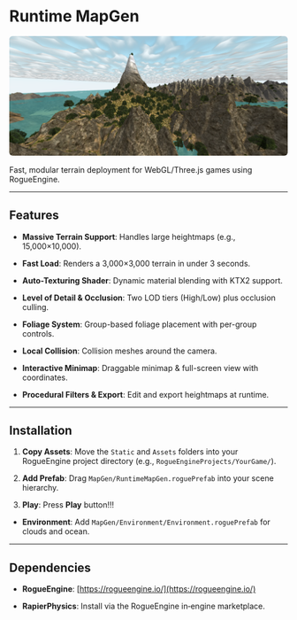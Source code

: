 # Runtime MapGen

<div align="center">
<p align="center">
  <img src="./preview.png" alt="RMG preview" width="1000" style="border-radius: 6px;"/>
</p>

</div>

Fast, modular terrain deployment for WebGL/Three.js games using RogueEngine.

---

## Features

- **Massive Terrain Support**: Handles large heightmaps (e.g., 15,000×10,000).
  
- **Fast Load**: Renders a 3,000×3,000 terrain in under 3 seconds.
  
- **Auto-Texturing Shader**: Dynamic material blending with KTX2 support.
  
- **Level of Detail & Occlusion**: Two LOD tiers (High/Low) plus occlusion culling.
  
- **Foliage System**: Group-based foliage placement with per-group controls.
  
- **Local Collision**: Collision meshes around the camera.
  
- **Interactive Minimap**: Draggable minimap & full-screen view with coordinates.
  
- **Procedural Filters & Export**: Edit and export heightmaps at runtime.
  

---

## Installation

1. **Copy Assets**: Move the `Static` and `Assets` folders into your RogueEngine project directory (e.g., `RogueEngineProjects/YourGame/`).
  
2. **Add Prefab**: Drag `MapGen/RuntimeMapGen.roguePrefab` into your scene hierarchy.
  
3. **Play**: Press **Play** button!!!
  

- **Environment**: Add `MapGen/Environment/Environment.roguePrefab` for clouds and ocean.

---

## Dependencies

- **RogueEngine**: [https://rogueengine.io/](https://rogueengine.io/)
  
- **RapierPhysics**: Install via the RogueEngine in‑engine marketplace.
